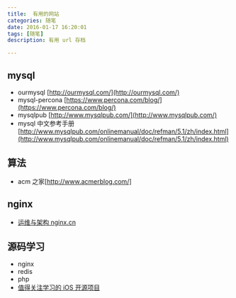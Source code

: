 ```yaml
---
title:  有用的网站
categories: 随笔
date: 2016-01-17 16:20:01
tags: [随笔]
description: 有用 url 存档 

---
```


## mysql

- ourmysql [http://ourmysql.com/](http://ourmysql.com/)
- mysql-percona  [https://www.percona.com/blog/](https://www.percona.com/blog/)
- mysqlpub [http://www.mysqlpub.com/](http://www.mysqlpub.com/)
- mysql 中文参考手册 [http://www.mysqlpub.com/onlinemanual/doc/refman/5.1/zh/index.html](http://www.mysqlpub.com/onlinemanual/doc/refman/5.1/zh/index.html)

## 算法
- acm 之家[http://www.acmerblog.com/]

## nginx
- [运维与架构 nginx.cn](http://www.nginx.cn/)

## 源码学习

- nginx
- redis
- php
- [值得关注学习的 iOS 开源项目](https://www.zhihu.com/question/22914651)
